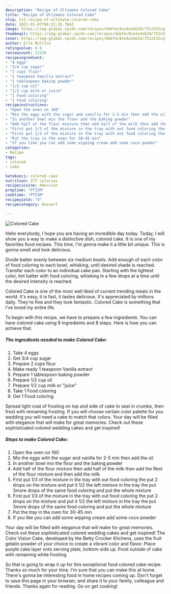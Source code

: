 ```yaml
---
description: "Recipe of Ultimate Colored Cake"
title: "Recipe of Ultimate Colored Cake"
slug: 511-recipe-of-ultimate-colored-cake
date: 2021-01-07T06:21:35.766Z
image: https://img-global.cpcdn.com/recipes/debfec9ce4a3e629/751x532cq70/colored-cake-recipe-main-photo.jpg
thumbnail: https://img-global.cpcdn.com/recipes/debfec9ce4a3e629/751x532cq70/colored-cake-recipe-main-photo.jpg
cover: https://img-global.cpcdn.com/recipes/debfec9ce4a3e629/751x532cq70/colored-cake-recipe-main-photo.jpg
author: Erik Mullins
ratingvalue: 4.6
reviewcount: 21226
recipeingredient:
- "4 eggs"
- "3/4 cup sugar"
- "2 cups flour"
- "1 teaspoon Vanilla extract"
- "1 tablespoon baking powder"
- "1/2 cup oil"
- "1/2 cup milk or juice"
- "1 Food coloring"
- "1 Food coloring"
recipeinstructions:
- "Open the oven on 160"
- "Mix the eggs with the sugar and vanilla for 2-5 min then add the oil"
- "In another bowl mix the flour and the baking powder"
- "Add half of the flour mixture then add half of the milk then add the Rest of the flour mixture and then add the milk"
- "First put 1/3 of the mixture in the tray with out food coloring the put 2 drops on the mixture and put it 1/2 the left mixture in the tray the put 3more drops of the same food coloring and put the whole mixture"
- "First put 1/3 of the mixture in the tray with out food coloring the put 2 drops on the mixture and put it 1/2 the left mixture in the tray the put 3more drops of the same food coloring and put the whole mixture"
- "Put the tray in the oven for 30-45 min"
- "If you like you can add some wipping cream add some coco powder"
categories:
- Recipe
tags:
- colored
- cake

katakunci: colored cake 
nutrition: 277 calories
recipecuisine: American
preptime: "PT15M"
cooktime: "PT53M"
recipeyield: "4"
recipecategory: Dessert

---
```



![Colored Cake](https://img-global.cpcdn.com/recipes/debfec9ce4a3e629/751x532cq70/colored-cake-recipe-main-photo.jpg)

Hello everybody, I hope you are having an incredible day today. Today, I will show you a way to make a distinctive dish, colored cake. It is one of my favorites food recipes. This time, I'm gonna make it a little bit unique. This is gonna smell and look delicious.

Divide batter evenly between six medium bowls. Add enough of each color of food coloring to each bowl, whisking, until desired shade is reached. Transfer each color to an individual cake pan. Starting with the lightest color, tint batter with food coloring, whisking in a few drops at a time until the desired intensity is reached.

Colored Cake is one of the most well liked of current trending meals in the world. It's easy, it is fast, it tastes delicious. It's appreciated by millions daily. They're fine and they look fantastic. Colored Cake is something that I've loved my entire life.


To begin with this recipe, we have to prepare a few ingredients. You can have colored cake using 9 ingredients and 8 steps. Here is how you can achieve that.

<!--inarticleads1-->

##### The ingredients needed to make Colored Cake:

1. Take 4 eggs
1. Get 3/4 cup sugar
1. Prepare 2 cups flour
1. Make ready 1 teaspoon Vanilla extract
1. Prepare 1 tablespoon baking powder
1. Prepare 1/2 cup oil
1. Prepare 1/2 cup milk or &#34;juice&#34;
1. Take 1 Food coloring
1. Get 1 Food coloring


Spread light coat of frosting on top and side of cake to seal in crumbs, then frost with remaining frosting. If you will choose certain color palette for you wedding you will need a cake to match that colors. Your day will be filled with elegance that will make for great memories. Check out these sophisticated colored wedding cakes and get inspired! 

<!--inarticleads2-->

##### Steps to make Colored Cake:

1. Open the oven on 160
1. Mix the eggs with the sugar and vanilla for 2-5 min then add the oil
1. In another bowl mix the flour and the baking powder
1. Add half of the flour mixture then add half of the milk then add the Rest of the flour mixture and then add the milk
1. First put 1/3 of the mixture in the tray with out food coloring the put 2 drops on the mixture and put it 1/2 the left mixture in the tray the put 3more drops of the same food coloring and put the whole mixture
1. First put 1/3 of the mixture in the tray with out food coloring the put 2 drops on the mixture and put it 1/2 the left mixture in the tray the put 3more drops of the same food coloring and put the whole mixture
1. Put the tray in the oven for 30-45 min
1. If you like you can add some wipping cream add some coco powder


Your day will be filled with elegance that will make for great memories. Check out these sophisticated colored wedding cakes and get inspired! The Color Vision Cake, developed by the Betty Crocker Kitchens, uses the fruit gelatin powder of your choice to create a vibrant color and flavor. Place purple cake layer onto serving plate, bottom-side up. Frost outside of cake with remaining white frosting. 

So that is going to wrap it up for this exceptional food colored cake recipe. Thanks so much for your time. I'm sure that you can make this at home. There's gonna be interesting food in home recipes coming up. Don't forget to save this page in your browser, and share it to your family, colleague and friends. Thanks again for reading. Go on get cooking!
